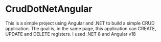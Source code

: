 # CrudDotNetAngular
This is a simple project using Angular and .NET to build a simple CRUD application. The goal is, in the same page, this application can CREATE, UPDATE and DELETE registers. I used .NET 8 and Angular v18
